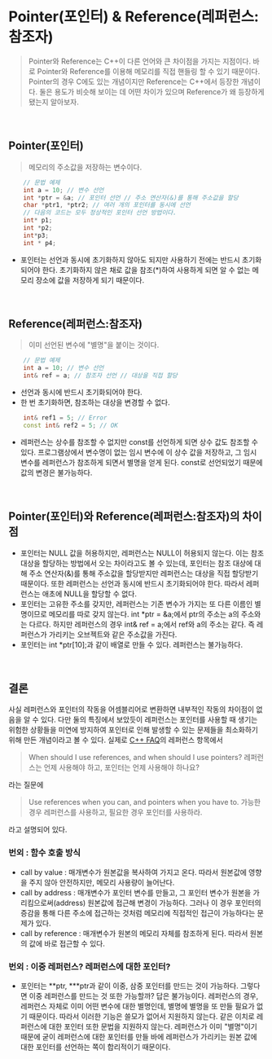 # Pointer(포인터) & Reference(레퍼런스:참조자)

> Pointer와 Reference는 C++이 다른 언어와 큰 차이점을 가지는 지점이다. 바로 Pointer와 Reference를 이용해 메모리를 직접 핸들링 할 수 있기 때문이다. Pointer의 경우 C에도 있는 개념이지만 Reference는 C++에서 등장한 개념이다. 둘은 용도가 비슷해 보이는 데 어떤 차이가 있으며 Reference가 왜 등장하게 됐는지 알아보자.

</br>

## Pointer(포인터)

> 메모리의 주소값을 저장하는 변수이다.

```cpp
    // 문법 예제
    int a = 10; // 변수 선언
    int *ptr = &a; // 포인터 선언 // 주소 연산자(&)를 통해 주소값을 할당
    char *ptr1, *ptr2; // 여러 개의 포인터를 동시에 선언
    // 다음의 코드는 모두 정상적인 포인터 선언 방법이다.
    int* p1;
    int *p2;
    int*p3;
    int * p4;
```

- 포인터는 선언과 동시에 초기화하지 않아도 되지만 사용하기 전에는 반드시 초기화되어야 한다. 초기화하지 않은 채로 값을 참조(\*)하여 사용하게 되면 알 수 없는 메모리 장소에 값을 저장하게 되기 때문이다.

</br>

## Reference(레퍼런스:참조자)

> 이미 선언된 변수에 "별명"을 붙이는 것이다.

```cpp
    // 문법 예제
    int a = 10; // 변수 선언
    int& ref = a; // 참조자 선언 // 대상을 직접 할당
```

- 선언과 동시에 반드시 초기화되어야 한다.
- 한 번 초기화하면, 참조하는 대상을 변경할 수 없다.

```cpp
    int& ref1 = 5; // Error
    const int& ref2 = 5; // OK
```

- 레퍼런스는 상수를 참조할 수 없지만 const를 선언하게 되면 상수 값도 참조할 수 있다. 프로그램상에서 변수명이 없는 임시 변수에 이 상수 값을 저장하고, 그 임시 변수를 레퍼런스가 참조하게 되면서 별명을 얻게 된다. const로 선언되었기 때문에 값의 변경은 불가능하다.

</br>

## Pointer(포인터)와 Reference(레퍼런스:참조자)의 차이점

- 포인터는 NULL 값을 허용하지만, 레퍼런스는 NULL이 허용되지 않는다. 이는 참조 대상을 할당하는 방법에서 오는 차이라고도 볼 수 있는데, 포인터는 참조 대상에 대해 주소 연산자(&)를 통해 주소값을 할당받지만 레퍼런스는 대상을 직접 할당받기 때문이다. 또한 레퍼런스는 선언과 동시에 반드시 초기화되어야 한다. 따라서 레퍼런스는 애초에 NULL을 할당할 수 없다.
- 포인터는 고유한 주소를 갖지만, 레퍼런스는 기존 변수가 가지는 또 다른 이름인 별명이므로 메모리를 따로 갖지 않는다. int \*ptr = &a;에서 ptr의 주소는 a의 주소와는 다르다. 하지만 레퍼런스의 경우 int& ref = a;에서 ref와 a의 주소는 같다. 즉 레퍼런스가 가리키는 오브젝트와 같은 주소값을 가진다.
- 포인터는 int \*ptr[10];과 같이 배열로 만들 수 있다. 레퍼런스는 불가능하다.

</br>

## 결론

사실 레퍼런스와 포인터의 작동을 어셈블리어로 변환하면 내부적인 작동의 차이점이 없음을 알 수 있다. 다만 둘의 특징에서 보았듯이 레퍼런스는 포인터를 사용할 때 생기는 위험한 상황들을 미연에 방지하여 포인터로 인해 발생할 수 있는 문제들을 최소화하기 위해 만든 개념이라고 볼 수 있다.
실제로 [C++ FAQ](https://isocpp.org/wiki/faq/references)의 레퍼런스 항목에서

> When should I use references, and when should I use pointers?
> 레퍼런스는 언제 사용해야 하고, 포인터는 언제 사용해야 하나요?

라는 질문에

> Use references when you can, and pointers when you have to.
> 가능한 경우 레퍼런스를 사용하고, 필요한 경우 포인터를 사용하라.

라고 설명되어 있다.

### 번외 : 함수 호출 방식

- call by value : 매개변수가 원본값을 복사하여 가지고 온다. 따라서 원본값에 영향을 주지 않아 안전하지만, 메모리 사용량이 늘어난다.
- call by address : 매개변수가 포인터 변수를 만들고, 그 포인터 변수가 원본을 가리킴으로써(address) 원본값에 접근해 변경이 가능하다. 그러나 이 경우 포인터의 증감을 통해 다른 주소에 접근하는 것처럼 메모리에 직접적인 접근이 가능하다는 문제가 있다.
- call by reference : 매개변수가 원본의 메모리 자체를 참조하게 된다. 따라서 원본의 값에 바로 접근할 수 있다.

### 번외 : 이중 레퍼런스? 레퍼런스에 대한 포인터?

- 포인터는 **ptr, \***ptr과 같이 이중, 삼중 포인터를 만드는 것이 가능하다. 그렇다면 이중 레퍼런스를 만드는 것 또한 가능할까? 답은 불가능이다. 레퍼런스의 경우, 레퍼런스 자체로 이미 어떤 변수에 대한 별명인데, 별명에 별명을 또 만들 필요가 없기 때문이다. 따라서 이러한 기능은 쓸모가 없어서 지원하지 않는다. 같은 이치로 레퍼런스에 대한 포인터 또한 문법을 지원하지 않는다. 레퍼런스가 이미 "별명"이기 때문에 굳이 레퍼런스에 대한 포인터를 만들 바에 레퍼런스가 가리키는 원본 값에 대한 포인터를 선언하는 쪽이 합리적이기 때문이다.
